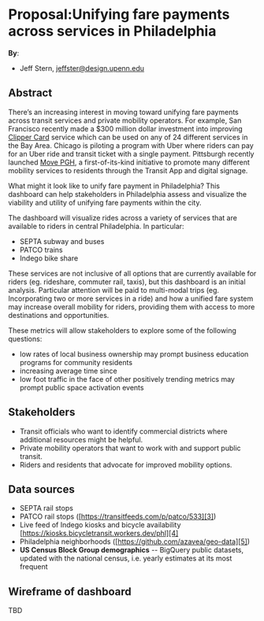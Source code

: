 
# Proposal:Unifying fare payments across services in Philadelphia

**By**:
* Jeff Stern, jeffster@design.upenn.edu

## Abstract

There’s an increasing interest in moving toward unifying fare payments across transit services and private mobility operators. For example, San Francisco recently made a $300 million dollar investment into improving [Clipper Card][1] service which can be used on any of 24 different services in the Bay Area. Chicago is piloting a program with Uber where riders can pay for an Uber ride and transit ticket with a single payment. Pittsburgh recently launched [Move PGH][2], a first-of-its-kind initiative to promote many different mobility services to residents through the Transit App and digital signage.

What might it look like to unify fare payment in Philadelphia? This dashboard can help stakeholders in Philadelphia assess and visualize the viability and utility of unifying fare payments within the city.  

The dashboard will visualize rides across a variety of services that are available to riders in central Philadelphia. In particular:
- SEPTA subway and buses
- PATCO trains
- Indego bike share

These services are not inclusive of all options that are currently available for riders (eg. rideshare, commuter rail, taxis), but this dashboard is an initial analysis. Particular attention will be paid to multi-modal trips (eg. Incorporating two or more services in a ride) and how a unified fare system may increase overall mobility for riders, providing them with access to more destinations and opportunities.  

These metrics will allow stakeholders to explore some of the following questions:
- low rates of local business ownership may prompt business education programs for community residents
- increasing average time since
- low foot traffic in the face of other positively trending metrics may prompt public space activation events

## Stakeholders

* Transit officials who want to identify commercial districts where additional resources might be helpful.
* Private mobility operators that want to work with and support public transit.
* Riders and residents that advocate for improved mobility options.

## Data sources

* SEPTA rail stops
* PATCO rail stops ([https://transitfeeds.com/p/patco/533][3])
* Live feed of Indego kiosks and bicycle availability [https://kiosks.bicycletransit.workers.dev/phl][4]
* Philadelphia neighborhoods ([https://github.com/azavea/geo-data][5])
* **US Census Block Group demographics** -- BigQuery public datasets, updated with the national census, i.e. yearly estimates at its most frequent

## Wireframe of dashboard

TBD

[1]:	https://www.clippercard.com/ClipperWeb/where-to-use.html
[2]:	https://move-pgh.com/what-is-move-pgh
[3]:	https://transitfeeds.com/p/patco/533
[4]:	https://kiosks.bicycletransit.workers.dev/phl
[5]:	https://github.com/azavea/geo-data